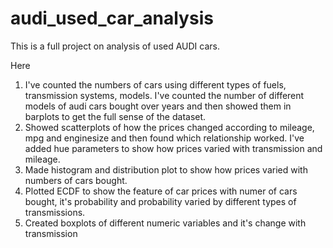 # audi_used_car_analysis

This is a full project on analysis of used AUDI cars.

Here

1. I've counted the numbers of cars using different types of fuels, transmission systems, models. I've counted the number of different models of audi cars bought over years and then showed them in barplots to get the full sense of the dataset.
2. Showed scatterplots of how the prices changed according to mileage, mpg and enginesize and then found which relationship worked. I've added hue parameters to show how prices varied with transmission and mileage.
3. Made histogram and distribution plot to show how prices varied with numbers of cars bought.
4. Plotted ECDF to show the feature of car prices with numer of cars bought, it's probability and probability varied by different types of transmissions.
5. Created boxplots of different numeric variables and it's change with transmission
